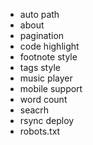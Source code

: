 + auto path
+ about
+ pagination
+ code highlight
+ footnote style
+ tags style
+ music player
+ mobile support
+ word count
+ seacrh
+ rsync deploy
+ robots.txt
